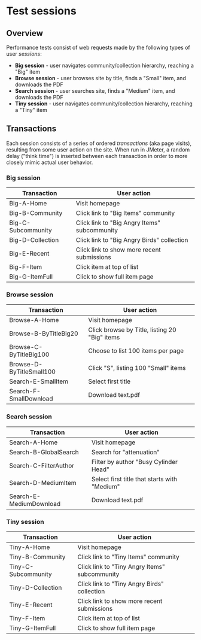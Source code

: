 # Test sessions

## Overview

Performance tests consist of web requests made by the following types of user _sessions_:

* **Big session** - user navigates community/collection hierarchy, reaching a "Big" item
* **Browse session** - user browses site by title, finds a "Small" item, and downloads the PDF
* **Search session** - user searches site, finds a "Medium" item, and downloads the PDF
* **Tiny session** - user navigates community/collection hierarchy, reaching a "Tiny" item

## Transactions

Each session consists of a series of ordered _transactions_ (aka page visits), resulting
from some user action on the site.  When run in JMeter, a random delay ("think time") is
inserted between each transaction in order to more closely mimic actual user behavior.

### Big session

Transaction        | User action
-------------------|------------------------------------------------------------
Big-A-Home         | Visit homepage
Big-B-Community    | Click link to "Big Items" community
Big-C-Subcommunity | Click link to "Big Angry Items" subcommunity
Big-D-Collection   | Click link to "Big Angry Birds" collection
Big-E-Recent       | Click link to show more recent submissions
Big-F-Item         | Click item at top of list
Big-G-ItemFull     | Click to show full item page

### Browse session

Transaction              | User action
-------------------------|-------------------------------------------------------
Browse-A-Home            | Visit homepage
Browse-B-ByTitleBig20    | Click browse by Title, listing 20 "Big" items
Browse-C-ByTitleBig100   | Choose to list 100 items per page
Browse-D-ByTitleSmall100 | Click "S", listing 100 "Small" items
Search-E-SmallItem       | Select first title
Search-F-SmallDownload   | Download text.pdf

### Search session

Transaction             | User action
------------------------|-------------------------------------------------------
Search-A-Home           | Visit homepage
Search-B-GlobalSearch   | Search for "attenuation"
Search-C-FilterAuthor   | Filter by author "Busy Cylinder Head"
Search-D-MediumItem     | Select first title that starts with "Medium"
Search-E-MediumDownload | Download text.pdf

### Tiny session

Transaction         | User action
--------------------|------------------------------------------------------------
Tiny-A-Home         | Visit homepage
Tiny-B-Community    | Click link to "Tiny Items" community
Tiny-C-Subcommunity | Click link to "Tiny Angry Items" subcommunity
Tiny-D-Collection   | Click link to "Tiny Angry Birds" collection
Tiny-E-Recent       | Click link to show more recent submissions
Tiny-F-Item         | Click item at top of list
Tiny-G-ItemFull     | Click to show full item page
